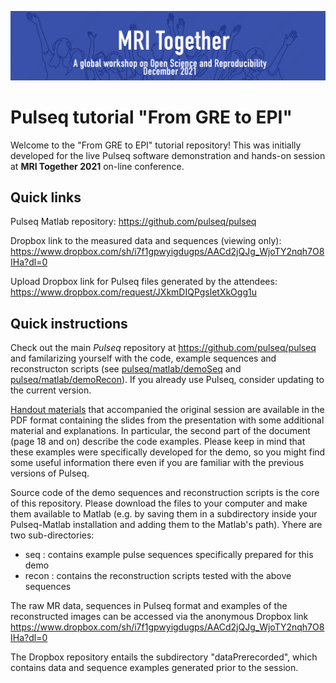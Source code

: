 ![Pulseq live demo at MRI Together banner](mri_together_esmrmb_banner.png)
# Pulseq tutorial "From GRE to EPI"

Welcome to the "From GRE to EPI" tutorial repository! This was initially developed for the live Pulseq software demonstration and hands-on session at **MRI Together 2021** on-line conference. 

## Quick links

Pulseq Matlab repository: 
https://github.com/pulseq/pulseq

Dropbox link to the measured data and sequences (viewing only): 
https://www.dropbox.com/sh/i7f1gpwyigdugps/AACd2jQJg_WjoTY2nqh7O8IHa?dl=0

Upload Dropbox link for Pulseq files generated by the attendees: 
https://www.dropbox.com/request/JXkmDIQPgsletXkOgg1u
 
## Quick instructions

Check out the main *Pulseq* repository at https://github.com/pulseq/pulseq and familarizing yourself with the code, example sequences and reconstructon scripts (see 
[pulseq/matlab/demoSeq](https://github.com/pulseq/pulseq/tree/master/matlab/demoSeq) and [pulseq/matlab/demoRecon](https://github.com/pulseq/pulseq/tree/master/matlab/demoRecon)). If you already use Pulseq, consider updating to the current version.

[Handout materials](Handout.pdf) that accompanied the original session are available in the PDF format containing the slides from the presentation with some additional material and explanations. In particular, the second part of the document (page 18 and on) describe the code examples. Please keep in mind that these examples were specifically developed for the demo, so you might find some useful information there even if you are familiar with the previous versions of Pulseq. 

Source code of the demo sequences and reconstruction scripts is the core of this repository. Please download the files to your computer and make them available to Matlab (e.g. by saving them in a subdirectory inside your Pulseq-Matlab installation and adding them to the Matlab's path). Yhere are two sub-directories:

* seq : contains example pulse sequences specifically prepared for this demo
* recon : contains the reconstruction scripts tested with the above sequences

The raw MR data, sequences in Pulseq format and examples of the reconstructed images can be accessed via the anonymous Dropbox link https://www.dropbox.com/sh/i7f1gpwyigdugps/AACd2jQJg_WjoTY2nqh7O8IHa?dl=0 

The Dropbox repository entails the subdirectory "dataPrerecorded", which contains data and sequence examples generated prior to the session. 


